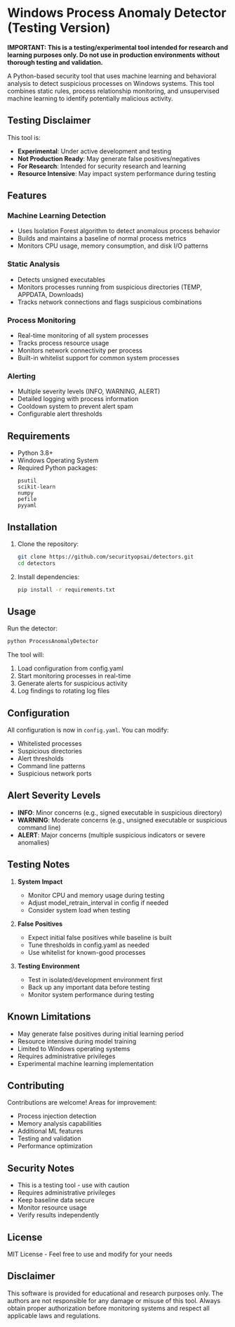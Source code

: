 # Windows Process Anomaly Detector (Testing Version)

**IMPORTANT: This is a testing/experimental tool intended for research and learning purposes only. Do not use in production environments without thorough testing and validation.**

A Python-based security tool that uses machine learning and behavioral analysis to detect suspicious processes on Windows systems. This tool combines static rules, process relationship monitoring, and unsupervised machine learning to identify potentially malicious activity.

## Testing Disclaimer

This tool is:
- **Experimental**: Under active development and testing
- **Not Production Ready**: May generate false positives/negatives
- **For Research**: Intended for security research and learning
- **Resource Intensive**: May impact system performance during testing

## Features

### Machine Learning Detection
- Uses Isolation Forest algorithm to detect anomalous process behavior
- Builds and maintains a baseline of normal process metrics
- Monitors CPU usage, memory consumption, and disk I/O patterns

### Static Analysis
- Detects unsigned executables
- Monitors processes running from suspicious directories (TEMP, APPDATA, Downloads)
- Tracks network connections and flags suspicious combinations

### Process Monitoring
- Real-time monitoring of all system processes
- Tracks process resource usage
- Monitors network connectivity per process
- Built-in whitelist support for common system processes

### Alerting
- Multiple severity levels (INFO, WARNING, ALERT)
- Detailed logging with process information
- Cooldown system to prevent alert spam
- Configurable alert thresholds

## Requirements

- Python 3.8+
- Windows Operating System
- Required Python packages:
  ```
  psutil
  scikit-learn
  numpy
  pefile
  pyyaml
  ```

## Installation

1. Clone the repository:
   ```bash
   git clone https://github.com/securityopsai/detectors.git
   cd detectors
   ```

2. Install dependencies:
   ```bash
   pip install -r requirements.txt
   ```

## Usage

Run the detector:
```bash
python ProcessAnomalyDetector
```

The tool will:
1. Load configuration from config.yaml
2. Start monitoring processes in real-time
3. Generate alerts for suspicious activity
4. Log findings to rotating log files

## Configuration

All configuration is now in `config.yaml`. You can modify:
- Whitelisted processes
- Suspicious directories
- Alert thresholds
- Command line patterns
- Suspicious network ports

## Alert Severity Levels

- **INFO**: Minor concerns (e.g., signed executable in suspicious directory)
- **WARNING**: Moderate concerns (e.g., unsigned executable or suspicious command line)
- **ALERT**: Major concerns (multiple suspicious indicators or severe anomalies)

## Testing Notes

1. **System Impact**
   - Monitor CPU and memory usage during testing
   - Adjust model_retrain_interval in config if needed
   - Consider system load when testing

2. **False Positives**
   - Expect initial false positives while baseline is built
   - Tune thresholds in config.yaml as needed
   - Use whitelist for known-good processes

3. **Testing Environment**
   - Test in isolated/development environment first
   - Back up any important data before testing
   - Monitor system performance during testing

## Known Limitations

- May generate false positives during initial learning period
- Resource intensive during model training
- Limited to Windows operating systems
- Requires administrative privileges
- Experimental machine learning implementation

## Contributing

Contributions are welcome! Areas for improvement:
- Process injection detection
- Memory analysis capabilities
- Additional ML features
- Testing and validation
- Performance optimization

## Security Notes

- This is a testing tool - use with caution
- Requires administrative privileges
- Keep baseline data secure
- Monitor resource usage
- Verify results independently

## License

MIT License - Feel free to use and modify for your needs

## Disclaimer

This software is provided for educational and research purposes only. The authors are not responsible for any damage or misuse of this tool. Always obtain proper authorization before monitoring systems and respect all applicable laws and regulations.